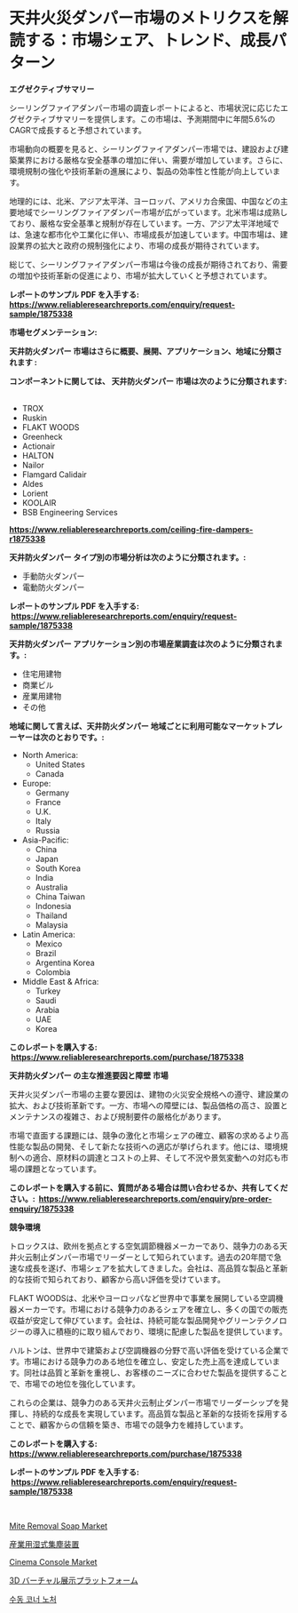<p><h1>天井火災ダンパー市場のメトリクスを解読する：市場シェア、トレンド、成長パターン</h1></p><p><strong>エグゼクティブサマリー</strong></p>
<p><p>シーリングファイアダンパー市場の調査レポートによると、市場状況に応じたエグゼクティブサマリーを提供します。この市場は、予測期間中に年間5.6%のCAGRで成長すると予想されています。</p><p>市場動向の概要を見ると、シーリングファイアダンパー市場では、建設および建築業界における厳格な安全基準の増加に伴い、需要が増加しています。さらに、環境規制の強化や技術革新の進展により、製品の効率性と性能が向上しています。</p><p>地理的には、北米、アジア太平洋、ヨーロッパ、アメリカ合衆国、中国などの主要地域でシーリングファイアダンパー市場が広がっています。北米市場は成熟しており、厳格な安全基準と規制が存在しています。一方、アジア太平洋地域では、急速な都市化や工業化に伴い、市場成長が加速しています。中国市場は、建設業界の拡大と政府の規制強化により、市場の成長が期待されています。</p><p>総じて、シーリングファイアダンパー市場は今後の成長が期待されており、需要の増加や技術革新の促進により、市場が拡大していくと予想されています。</p></p>
<p><strong>レポートのサンプル PDF を入手する: <a href="https://www.reliableresearchreports.com/enquiry/request-sample/1875338">https://www.reliableresearchreports.com/enquiry/request-sample/1875338</a></strong></p>
<p><strong>市場セグメンテーション:</strong></p>
<p><strong> 天井防火ダンパー 市場はさらに概要、展開、アプリケーション、地域に分類されます :</strong></p>
<p><strong>コンポーネントに関しては、 天井防火ダンパー 市場は次のように分類されます: &nbsp;</strong></p>
<p><ul><li>TROX</li><li>Ruskin</li><li>FLAKT WOODS</li><li>Greenheck</li><li>Actionair</li><li>HALTON</li><li>Nailor</li><li>Flamgard Calidair</li><li>Aldes</li><li>Lorient</li><li>KOOLAIR</li><li>BSB Engineering Services</li></ul></p>
<p><strong><a href="https://www.reliableresearchreports.com/ceiling-fire-dampers-r1875338">https://www.reliableresearchreports.com/ceiling-fire-dampers-r1875338</a></strong></p>
<p><strong> 天井防火ダンパー タイプ別の市場分析は次のように分類されます。:</strong></p>
<p><ul><li>手動防火ダンパー</li><li>電動防火ダンパー</li></ul></p>
<p><strong>レポートのサンプル PDF を入手する: &nbsp;<a href="https://www.reliableresearchreports.com/enquiry/request-sample/1875338">https://www.reliableresearchreports.com/enquiry/request-sample/1875338</a></strong></p>
<p><strong> 天井防火ダンパー アプリケーション別の市場産業調査は次のように分類されます。:</strong></p>
<p><ul><li>住宅用建物</li><li>商業ビル</li><li>産業用建物</li><li>その他</li></ul></p>
<p><strong>地域に関して言えば、天井防火ダンパー 地域ごとに利用可能なマーケットプレーヤーは次のとおりです。:</strong></p>
<p><ul>
    <li>
        North America:
        <ul>
            <li>United States</li>
            <li>Canada</li>
        </ul>
    </li>
    <li>
        Europe:
        <ul>
            <li>Germany</li>
            <li>France</li>
            <li>U.K.</li>
            <li>Italy</li>
            <li>Russia</li>
        </ul>
    </li>
    <li>
        Asia-Pacific:
        <ul>
            <li>China</li>
            <li>Japan</li>
            <li>South Korea</li>
            <li>India</li>
            <li>Australia</li>
            <li>China Taiwan</li>
            <li>Indonesia</li>
            <li>Thailand</li>
            <li>Malaysia</li>
        </ul>
    </li>
    <li>
        Latin America:
        <ul>
            <li>Mexico</li>
            <li>Brazil</li>
            <li>Argentina Korea</li>
            <li>Colombia</li>
        </ul>
    </li>
    <li>
        Middle East & Africa:
        <ul>
            <li>Turkey</li>
            <li>Saudi</li>
            <li>Arabia</li>
            <li>UAE</li>
            <li>Korea</li>
        </ul>
    </li>
    </ul></p>
<p><strong>このレポートを購入する: &nbsp;<a href="https://www.reliableresearchreports.com/purchase/1875338">https://www.reliableresearchreports.com/purchase/1875338</a></strong></p>
<p><strong>天井防火ダンパー の主な推進要因と障壁 市場</strong></p>
<p><p>天井火災ダンパー市場の主要な要因は、建物の火災安全規格への遵守、建設業の拡大、および技術革新です。一方、市場への障壁には、製品価格の高さ、設置とメンテナンスの複雑さ、および規制要件の厳格化があります。</p><p>市場で直面する課題には、競争の激化と市場シェアの確立、顧客の求めるより高性能な製品の開発、そして新たな技術への適応が挙げられます。他には、環境規制への適合、原材料の調達とコストの上昇、そして不況や景気変動への対応も市場の課題となっています。</p></p>
<p><strong>このレポートを購入する前に、質問がある場合は問い合わせるか、共有してください。:&nbsp; <a href="https://www.reliableresearchreports.com/enquiry/pre-order-enquiry/1875338">https://www.reliableresearchreports.com/enquiry/pre-order-enquiry/1875338</a></strong></p>
<p><strong>競争環境</strong></p>
<p><p>トロックスは、欧州を拠点とする空気調節機器メーカーであり、競争力のある天井火云制止ダンパー市場でリーダーとして知られています。過去の20年間で急速な成長を遂げ、市場シェアを拡大してきました。会社は、高品質な製品と革新的な技術で知られており、顧客から高い評価を受けています。</p><p>FLAKT WOODSは、北米やヨーロッパなど世界中で事業を展開している空調機器メーカーです。市場における競争力のあるシェアを確立し、多くの国での販売収益が安定して伸びています。会社は、持続可能な製品開発やグリーンテクノロジーの導入に積極的に取り組んでおり、環境に配慮した製品を提供しています。</p><p>ハルトンは、世界中で建築および空調機器の分野で高い評価を受けている企業です。市場における競争力のある地位を確立し、安定した売上高を達成しています。同社は品質と革新を重視し、お客様のニーズに合わせた製品を提供することで、市場での地位を強化しています。</p><p>これらの企業は、競争力のある天井火云制止ダンパー市場でリーダーシップを発揮し、持続的な成長を実現しています。高品質な製品と革新的な技術を採用することで、顧客からの信頼を築き、市場での競争力を維持しています。</p></p>
<p><strong>このレポートを購入する: &nbsp; <a href="https://www.reliableresearchreports.com/purchase/1875338">https://www.reliableresearchreports.com/purchase/1875338</a></strong></p>
<p><strong>レポートのサンプル PDF を入手する: &nbsp;<a href="https://www.reliableresearchreports.com/enquiry/request-sample/1875338">https://www.reliableresearchreports.com/enquiry/request-sample/1875338</a></strong><strong></strong></p>
<p>&nbsp;</p>
<p><p><a href="https://issuu.com/reportprime-2/docs/mite-removal-soap-market-size-2030.pptx">Mite Removal Soap Market</a></p><p><a href="https://github.com/RudyBoyer2017/Market-Research-Report-List-1/blob/main/879256673664.md">産業用湿式集塵装置</a></p><p><a href="https://github.com/nancykennedykellievqfqt2/Market-Research-Report-List-2/blob/main/cinema-console-market.md">Cinema Console Market</a></p><p><a href="https://github.com/MosesSpinka1914/Market-Research-Report-List-1/blob/main/670410473663.md">3D バーチャル展示プラットフォーム</a></p><p><a href="https://github.com/durgin521/Market-Research-Report-List-1/blob/main/271518070109.md">수동 코너 노처</a></p></p>